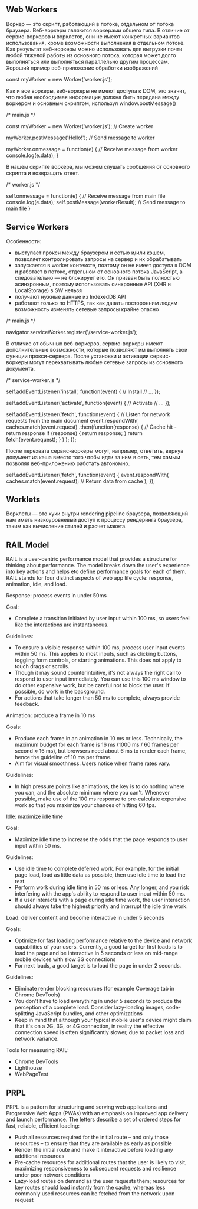## Web Workers

Воркер — это скрипт, работающий в потоке, отдельном от потока браузера. Веб-воркеры являются воркерами общего типа. В отличие от сервис-воркеров и ворклетов, они не имеют конкретных вариантов использования, кроме возможности выполнения в отдельном потоке. Как результат веб-воркеры можно использовать для выгрузки почти любой тяжелой работы из основного потока, которая может долго выполняться или выполняться параллельно другим процессам. Хороший пример веб-приложение обработки изображений

const myWorker = new Worker('worker.js');

Как и все воркеры, веб-воркеры не имеют доступа к DOM, это значит, что любая необходимая информация должна быть передана между воркером и основным скриптом, используя window.postMessage()

/* main.js */

const myWorker = new Worker('worker.js'); // Create worker

myWorker.postMessage('Hello!'); // Send message to worker

myWorker.onmessage = function(e) { // Receive message from worker
  console.log(e.data);
}

В нашем скрипте воркера, мы можем слушать сообщения от основного скрипта и возвращать ответ.

/* worker.js */

self.onmessage = function(e) { // Receive message from main file
  console.log(e.data);
  self.postMessage(workerResult); // Send message to main file
}

## Service Workers

Особенности:
- выступает прокси между браузером и сетью и/или кэшем, позволяет контролировать запросы на сервер и их обрабатывать
- запускается в worker контексте, поэтому он не имеет доступа к DOM и работает в потоке, отдельном от основного потока JavaScript, а следовательно — не блокирует его. Он призван быть полностью асинхронным, поэтому использовать синхронные API (XHR и LocalStorage) в SW нельзя
- получают нужные данные из IndexedDB API
- работают только по HTTPS, так как давать посторонним людям возможность изменять сетевые запросы крайне опасно

/* main.js */

navigator.serviceWorker.register('/service-worker.js');

В отличие от обычных веб-воркеров, сервис-воркеры имеют дополнительные возможности, которые позволяют им выполнять свои функции прокси-сервера. После установки и активации сервис-воркеры могут перехватывать любые сетевые запросы из основного документа.

/* service-worker.js */

self.addEventListener('install', function(event) { // Install 
    // ...
});

self.addEventListener('activate', function(event) { // Activate 
    // ...
});

self.addEventListener('fetch', function(event) { // Listen for network requests from the main document
  event.respondWith(
    caches.match(event.request)
      .then(function(response) {
        // Cache hit - return response
        if (response) {
          return response;
        }
        return fetch(event.request);
      }
    )
  );
});

После перехвата сервис-воркеры могут, например, ответить, вернув документ из кэша вместо того чтобы идти за ним в сеть, тем самым позволяя веб-приложению работать автономно.

self.addEventListener('fetch', function(event) {
    event.respondWith(
        caches.match(event.request); // Return data from cache
    );
});

## Worklets

Ворклеты — это хуки внутри rendering pipeline браузера, позволяющий нам иметь низкоуровневый доступ к процессу рендеринга браузера, таким как вычисление стилей и расчет макета.

## RAIL Model

RAIL is a user-centric performance model that provides a structure for thinking about performance. The model breaks down the user's experience into key actions and helps еto define performance goals for each of them. RAIL stands for four distinct aspects of web app life cycle: response, animation, idle, and load.

Response: process events in under 50ms

Goal:
- Complete a transition initiated by user input within 100 ms, so users feel like the interactions are instantaneous.

Guidelines:
- To ensure a visible response within 100 ms, process user input events within 50 ms. This applies to most inputs, such as clicking buttons, toggling form controls, or starting animations. This does not apply to touch drags or scrolls.
- Though it may sound counterintuitive, it's not always the right call to respond to user input immediately. You can use this 100 ms window to do other expensive work, but be careful not to block the user. If possible, do work in the background.
- For actions that take longer than 50 ms to complete, always provide feedback.

Animation: produce a frame in 10 ms

Goals:
- Produce each frame in an animation in 10 ms or less. Technically, the maximum budget for each frame is 16 ms (1000 ms / 60 frames per second ≈ 16 ms), but browsers need about 6 ms to render each frame, hence the guideline of 10 ms per frame.
- Aim for visual smoothness. Users notice when frame rates vary.

Guidelines:
- In high pressure points like animations, the key is to do nothing where you can, and the absolute minimum where you can't. Whenever possible, make use of the 100 ms response to pre-calculate expensive work so that you maximize your chances of hitting 60 fps.

Idle: maximize idle time

Goal:
- Maximize idle time to increase the odds that the page responds to user input within 50 ms.

Guidelines:
- Use idle time to complete deferred work. For example, for the initial page load, load as little data as possible, then use idle time to load the rest.
- Perform work during idle time in 50 ms or less. Any longer, and you risk interfering with the app's ability to respond to user input within 50 ms.
- If a user interacts with a page during idle time work, the user interaction should always take the highest priority and interrupt the idle time work.

Load: deliver content and become interactive in under 5 seconds

Goals:
- Optimize for fast loading performance relative to the device and network capabilities of your users. Currently, a good target for first loads is to load the page and be interactive in 5 seconds or less on mid-range mobile devices with slow 3G connections
- For next loads, a good target is to load the page in under 2 seconds.

Guidelines:
- Eliminate render blocking resources (for example  Coverage tab in Chrome DevTools)
- You don't have to load everything in under 5 seconds to produce the perception of a complete load. Consider lazy-loading images, code-splitting JavaScript bundles, and other optimizations
- Keep in mind that although your typical mobile user's device might claim that it's on a 2G, 3G, or 4G connection, in reality the effective connection speed is often significantly slower, due to packet loss and network variance.

Tools for measuring RAIL:
- Chrome DevTools 
- Lighthouse
- WebPageTest

## PRPL

PRPL is a pattern for structuring and serving web applications and Progressive Web Apps (PWAs) with an emphasis on improved app delivery and launch performance. The letters describe a set of ordered steps for fast, reliable, efficient loading:
- Push all resources required for the initial route – and only those resources – to ensure that they are available as early as possible
- Render the initial route and make it interactive before loading any additional resources
- Pre-cache resources for additional routes that the user is likely to visit, maximizing responsiveness to subsequent requests and resilience under poor network conditions
- Lazy-load routes on demand as the user requests them; resources for key routes should load instantly from the cache, whereas less commonly used resources can be fetched from the network upon request




